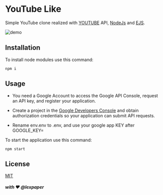 
# YouTube Like

Simple YouTube clone realized with [YOUTUBE](https://developers.google.com/youtube/v3) API, [NodeJs](https://nodejs.org/en/) and [EJS](https://ejs.co).

![demo](public/img/yt-demo.gif)

## Installation
To install node modules use this command:
```
npm i
```
## Usage
- You need a Google Account to access the Google API Console, request an API key, and register your application.

- Create a project in the  [Google Developers Console](https://console.developers.google.com/?pli=1) and obtain authorization credentials so your application can submit API requests.


- Rename env.env to .env, and use your google app KEY after GOOGLE_KEY=


To start the application use this command:

```
npm start
```

## License
[MIT](https://choosealicense.com/licenses/mit/)

##### with ❤️ @lexpaper
